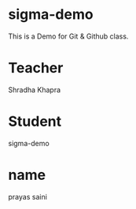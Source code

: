 # sigma-demo
This is a Demo for Git &amp; Github class.

# Teacher 
Shradha Khapra

# Student
sigma-demo


# name
prayas saini